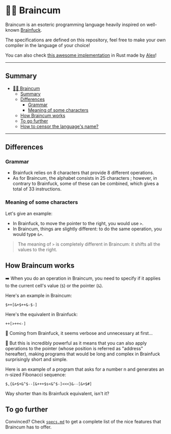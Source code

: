 # 🧠💦 Braincum

Braincum is an esoteric programming language heavily inspired on well-known [Brainfuck](https://en.wikipedia.org/wiki/Brainfuck).

The specifications are defined on this repository, feel free to make your own compiler in the language of your choice!

You can also check [this awesome implementation](https://github.com/blyxyas/braincumc) in Rust made by [Alex](https://github.com/blyxyas)!

---

## Summary

- [🧠💦 Braincum](#-braincum)
  - [Summary](#summary)
  - [Differences](#differences)
    - [Grammar](#grammar)
    - [Meaning of some characters](#meaning-of-some-characters)
  - [How Braincum works](#how-braincum-works)
  - [To go further](#to-go-further)
  - [How to censor the language's name?](#how-to-censor-the-languages-name)

---

## Differences

### Grammar

- Brainfuck relies on 8 characters that provide 8 different operations.
- As for Braincum, the alphabet consists in 25 characters ;
  however, in contrary to Brainfuck, some of these can be combined, which gives a total of 33 instructions.

### Meaning of some characters

Let's give an example:

- In Brainfuck, to move the pointer to the right, you would use `>`.
- In Braincum, things are slightly different: to do the same operation, you would type `&+`.

> The meaning of `>` is completely different in Braincum: it shifts all the values to the right.

## How Braincum works

➡️ When you do an operation in Braincum, you need to specify if it applies to the current cell's value (`$`) or the pointer (`&`).

Here's an example in Braincum:

```text
$++[&+$++&-$-]
```

Here's the equivalent in Brainfuck:

```bf
++[>++<-]
```

🤔 Coming from Brainfuck, it seems verbose and unnecessary at first...

🤩 But this is incredibly powerful as it means that you can also apply operations to the pointer (whose position is referred as "address" hereafter), making programs that would be long and complex in Brainfuck surprisingly short and simple.

Here is an example of a program that asks for a number n and generates an n-sized Fibonacci sequence:

```text
$,{&+$+&^$--[&+++$s<&^$-]<<<}&--[&+$#]
```

Way shorter than its Brainfuck equivalent, isn't it?

## To go further

Convinced? Check [`specs.md`](specs.md#braincum-language-specifications) to get a complete list of the nice features that Braincum has to offer.
